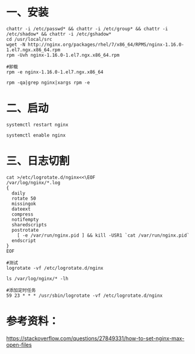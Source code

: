 # 一、安装
```
chattr -i /etc/passwd* && chattr -i /etc/group* && chattr -i /etc/shadow* && chattr -i /etc/gshadow*
cd /usr/local/src
wget -N http://nginx.org/packages/rhel/7/x86_64/RPMS/nginx-1.16.0-1.el7.ngx.x86_64.rpm
rpm -Uvh nginx-1.16.0-1.el7.ngx.x86_64.rpm 

#卸载
rpm -e nginx-1.16.0-1.el7.ngx.x86_64

rpm -qa|grep nginx|xargs rpm -e
```

# 二、启动
```
systemctl restart nginx

systemctl enable nginx
```
# 三、日志切割
```
cat >/etc/logrotate.d/nginx<<\EOF
/var/log/nginx/*.log
{
  daily
  rotate 50
  missingok
  dateext
  compress
  notifempty
  sharedscripts
  postrotate
    [ -e /var/run/nginx.pid ] && kill -USR1 `cat /var/run/nginx.pid`
  endscript
}
EOF

#测试
logrotate -vf /etc/logrotate.d/nginx

ls /var/log/nginx/* -lh

#添加定时任务
59 23 * * * /usr/sbin/logrotate -vf /etc/logrotate.d/nginx
```

# 参考资料：

https://stackoverflow.com/questions/27849331/how-to-set-nginx-max-open-files
